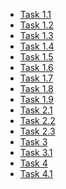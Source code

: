 <html>
<head><title>SmartCity-AR solution of 'username'</title></head>
<!-- defines the default zoom for mobile devices -->
<meta name="viewport" content="width=device-width, initial-scale=1" /> 
<body>
    <ul>
        <!-- navigation to the solutions of tasks -->
        <li><a href="SmartCity-AR/task1.1.html">Task 1.1</a></li>
        <li><a href="SmartCity-AR/task1.2.html">Task 1.2</a></li>
        <li><a href="SmartCity-AR/task1.3.html">Task 1.3</a></li>
        <li><a href="SmartCity-AR/task1.4.html">Task 1.4</a></li>
        <li><a href="SmartCity-AR/task1.5.html">Task 1.5</a></li>
        <li><a href="SmartCity-AR/task1.6.html">Task 1.6</a></li>
        <li><a href="SmartCity-AR/task1.7.html">Task 1.7</a></li>
        <li><a href="SmartCity-AR/task1.8.html">Task 1.8</a></li>
        <li><a href="SmartCity-AR/task1.9.html">Task 1.9</a></li>
        <li><a href="SmartCity-AR/task2.1.html">Task 2.1</a></li>
        <li><a href="SmartCity-AR/task2.2.html">Task 2.2</a></li>
        <li><a href="SmartCity-AR/task2.3.html">Task 2.3</a></li>
        <li><a href="SmartCity-AR/task3.html">Task 3</a></li>
        <li><a href="SmartCity-AR/task3.1.html">Task 3.1</a></li>
        <li><a href="SmartCity-AR/task4.html">Task 4</a></li>
        <li><a href="SmartCity-AR/task4.1.html">Task 4.1</a></li>
    </ul>
</body>
</html>
